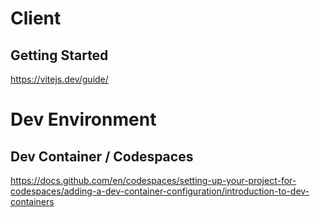 # Client
## Getting Started
https://vitejs.dev/guide/

# Dev Environment
## Dev Container / Codespaces
https://docs.github.com/en/codespaces/setting-up-your-project-for-codespaces/adding-a-dev-container-configuration/introduction-to-dev-containers